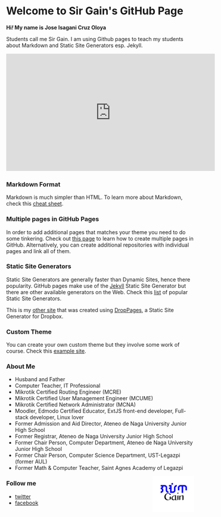 # Welcome to Sir Gain's GitHub Page

**Hi<i>!</i> My name is Jose Isagani Cruz Oloya**

Students call me Sir Gain. I am using Github pages to teach my students about Markdown and Static Site Generators esp. Jekyll.


<iframe width="560" height="315" src="https://www.youtube.com/embed/2MsN8gpT6jY" title="YouTube video player" frameborder="0" allow="accelerometer; autoplay; clipboard-write; encrypted-media; gyroscope; picture-in-picture" allowfullscreen></iframe><br>

### Markdown Format

Markdown is much simpler than HTML. To learn more about Markdown, check this [cheat sheet](https://www.markdownguide.org/cheat-sheet/).

### Multiple pages in GitHub Pages

In order to add additional pages that matches your theme you need to do some tinkering. Check out [this page](https://phuston.github.io/patrickandfrantonarethebestninjas/howto) to learn how to create multiple pages in GitHub. Alternatively, you can create additional repositories with individual pages and link all of them.

### Static Site Generators

Static Site Generators are generally faster than Dynamic Sites, hence there popularity. GitHub pages make use of the [Jekyll](https://jamstack.org/generators/jekyll/) Static Site Generator but there are other available generators on the Web. Check this [list](https://jamstack.org/generators/) of popular Static Site Generators.

This is my [other site](http://sirgain.droppages.com/) that was created using [DropPages](https://droppages.com/), a Static Site Generator for Dropbox.

### Custom Theme

You can create your own custom theme but they involve some work of course. Check this [example site](https://whoisjuan.me/).

### About Me

- Husband and Father
- Computer Teacher, IT Professional
- Mikrotik Certified Routing Engineer (MCRE)
- Mikrotik Certified User Management Engineer (MCUME)
- Mikrotik Certified Network Administrator (MCNA)
- Moodler, Edmodo Certified Educator, ExtJS front-end developer, Full-stack developer, Linux lover
- Former Admission and Aid Director, Ateneo de Naga University Junior High School 
- Former Registrar, Ateneo de Naga University Junior High School 
- Former Chair Person, Computer Department, Ateneo de Naga University Junior High School 
- Former Chair Person, Computer Science Department, UST-Legazpi (former AUL)
- Former Math & Computer Teacher, Saint Agnes Academy of Legazpi
 
<img src="gain-font-filipino.png" width="111" align="right">

### Follow me
- [twitter](https://twitter.com/sirgain) 
- [facebook](https://www.facebook.com/sirgain/)  






